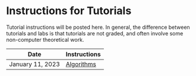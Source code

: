 # Instructions for Tutorials
Tutorial instructions will be posted here. In general, the difference between tutorials and labs is that tutorials are not graded, and often involve some non-computer theoretical work.

| Date             | Instructions                   |
| ---------------- | ------------------------------ |
| January 11, 2023 | [Algorithms](01-algorithms.md) |
